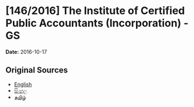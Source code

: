 # [146/2016] The Institute of Certified Public Accountants (Incorporation) - GS

**Date:** 2016-10-17

## Original Sources

- [English](https://documents.gov.lk/view/bills/2016/10/146-2016_E.pdf)
- [සිංහල](https://documents.gov.lk/view/bills/2016/10/146-2016_S.pdf)
- [தமிழ்](https://documents.gov.lk/view/bills/2016/10/146-2016_T.pdf)
